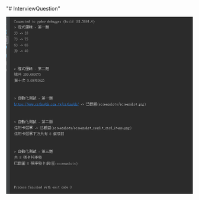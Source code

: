 "# InterviewQuestion" 

![輸出](https://raw.githubusercontent.com/yumiChang/InterviewQuestion/main/結果輸出.png)
